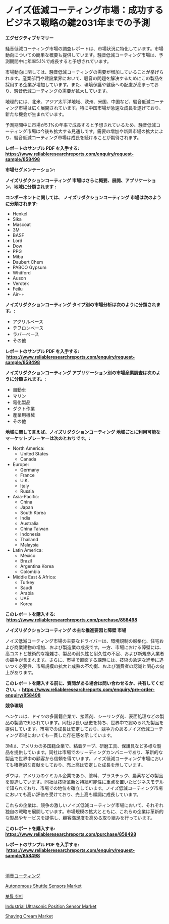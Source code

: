 <p><h1>ノイズ低減コーティング市場：成功するビジネス戦略の鍵2031年までの予測</h1></p><p><strong>エグゼクティブサマリー</strong></p>
<p><p>騒音低減コーティング市場の調査レポートは、市場状況に特化しています。市場動向についての簡単な概要も提供しています。騒音低減コーティング市場は、予測期間中に年率5.1%で成長すると予想されています。</p><p>市場動向に関しては、騒音低減コーティングの需要が増加していることが挙げられます。産業部門や建設業界において、騒音の問題を解決するためにこの製品を採用する企業が増加しています。また、環境保護や健康への配慮が高まっており、騒音低減コーティングの需要が拡大しています。</p><p>地理的には、北米、アジア太平洋地域、欧州、米国、中国など、騒音低減コーティング市場は広く展開されています。特に中国市場が急速な成長を遂げており、新たな機会が生まれています。</p><p>予測期間中に市場が5.1%の年率で成長すると予想されているため、騒音低減コーティング市場は今後も拡大する見通しです。需要の増加や新興市場の拡大により、騒音低減コーティング市場は成長を続けることが期待されます。</p></p>
<p><strong>レポートのサンプル PDF を入手する: <a href="https://www.reliableresearchreports.com/enquiry/request-sample/858498">https://www.reliableresearchreports.com/enquiry/request-sample/858498</a></strong></p>
<p><strong>市場セグメンテーション:</strong></p>
<p><strong> ノイズリダクションコーティング 市場はさらに概要、展開、アプリケーション、地域に分類されます :</strong></p>
<p><strong>コンポーネントに関しては、 ノイズリダクションコーティング 市場は次のように分類されます: &nbsp;</strong></p>
<p><ul><li>Henkel</li><li>Sika</li><li>Mascoat</li><li>3M</li><li>BASF</li><li>Lord</li><li>Dow</li><li>PPG</li><li>Miba</li><li>Daubert Chem</li><li>PABCO Gypsum</li><li>Whitford</li><li>Auson</li><li>Verotek</li><li>Feilu</li><li>Air++</li></ul></p>
<p><strong> ノイズリダクションコーティング タイプ別の市場分析は次のように分類されます。:</strong></p>
<p><ul><li>アクリルベース</li><li>テフロンベース</li><li>ラバーベース</li><li>その他</li></ul></p>
<p><strong>レポートのサンプル PDF を入手する: &nbsp;<a href="https://www.reliableresearchreports.com/enquiry/request-sample/858498">https://www.reliableresearchreports.com/enquiry/request-sample/858498</a></strong></p>
<p><strong> ノイズリダクションコーティング アプリケーション別の市場産業調査は次のように分類されます。:</strong></p>
<p><ul><li>自動車</li><li>マリン</li><li>電化製品</li><li>ダクト作業</li><li>産業用機械</li><li>その他</li></ul></p>
<p><strong>地域に関して言えば、ノイズリダクションコーティング 地域ごとに利用可能なマーケットプレーヤーは次のとおりです。:</strong></p>
<p><ul>
    <li>
        North America:
        <ul>
            <li>United States</li>
            <li>Canada</li>
        </ul>
    </li>
    <li>
        Europe:
        <ul>
            <li>Germany</li>
            <li>France</li>
            <li>U.K.</li>
            <li>Italy</li>
            <li>Russia</li>
        </ul>
    </li>
    <li>
        Asia-Pacific:
        <ul>
            <li>China</li>
            <li>Japan</li>
            <li>South Korea</li>
            <li>India</li>
            <li>Australia</li>
            <li>China Taiwan</li>
            <li>Indonesia</li>
            <li>Thailand</li>
            <li>Malaysia</li>
        </ul>
    </li>
    <li>
        Latin America:
        <ul>
            <li>Mexico</li>
            <li>Brazil</li>
            <li>Argentina Korea</li>
            <li>Colombia</li>
        </ul>
    </li>
    <li>
        Middle East & Africa:
        <ul>
            <li>Turkey</li>
            <li>Saudi</li>
            <li>Arabia</li>
            <li>UAE</li>
            <li>Korea</li>
        </ul>
    </li>
    </ul></p>
<p><strong>このレポートを購入する: &nbsp;<a href="https://www.reliableresearchreports.com/purchase/858498">https://www.reliableresearchreports.com/purchase/858498</a></strong></p>
<p><strong>ノイズリダクションコーティング の主な推進要因と障壁 市場</strong></p>
<p><p>ノイズ低減コーティング市場の主要なドライバーは、環境規制の厳格化、住宅および商業建物の増加、および製造業の成長です。一方、市場における障壁には、高コストと技術的な複雑さ、製品の耐久性と耐久性の不足、および新規参入業者の競争が含まれます。さらに、市場で直面する課題には、技術の急速な進歩に追いつく必要性、市場規模の拡大と成熟の不均衡、および消費者の認識と関心の向上があります。</p></p>
<p><strong>このレポートを購入する前に、質問がある場合は問い合わせるか、共有してください。:&nbsp; <a href="https://www.reliableresearchreports.com/enquiry/pre-order-enquiry/858498">https://www.reliableresearchreports.com/enquiry/pre-order-enquiry/858498</a></strong></p>
<p><strong>競争環境</strong></p>
<p><p>ヘンケルは、ドイツの多国籍企業で、接着剤、シーリング剤、表面処理などの製品の製造で知られています。同社は長い歴史を持ち、世界中で認められた製品を提供しています。市場での成長は安定しており、競争力のあるノイズ低減コーティング市場においても一貫した存在感を示しています。</p><p>3Mは、アメリカの多国籍企業で、粘着テープ、研磨工具、保護具など多様な製品を提供しています。同社は市場でのリーディングカンパニーであり、革新的な製品で世界中の顧客から信頼を得ています。ノイズ低減コーティング市場においても積極的な貢献をしており、売上高は安定した成長を示しています。</p><p>ダウは、アメリカのケミカル企業であり、塗料、プラスチック、農薬などの製品を製造しています。同社は技術革新と持続可能性に重点を置いたビジネスモデルで知られており、市場での地位を確立しています。ノイズ低減コーティング市場においても高い評価を受けており、売上高も順調に成長しています。</p><p>これらの企業は、競争の激しいノイズ低減コーティング市場において、それぞれ独自の戦略を展開しています。市場規模の拡大とともに、これらの企業は革新的な製品やサービスを提供し、顧客満足度を高める取り組みを行っています。</p></p>
<p><strong>このレポートを購入する: &nbsp; <a href="https://www.reliableresearchreports.com/purchase/858498">https://www.reliableresearchreports.com/purchase/858498</a></strong></p>
<p><strong>レポートのサンプル PDF を入手する: &nbsp;<a href="https://www.reliableresearchreports.com/enquiry/request-sample/858498">https://www.reliableresearchreports.com/enquiry/request-sample/858498</a></strong><strong></strong></p>
<p>&nbsp;</p>
<p><p><a href="https://github.com/oqoeusbvpadwjs08/Market-Research-Report-List-1/blob/main/70553104889.md">消音コーティング</a></p><p><a href="https://issuu.com/reportprime-2/docs/autonomous-shuttle-sensors-market-size-2030.pptx">Autonomous Shuttle Sensors Market</a></p><p><a href="https://github.com/sougarounis/Market-Research-Report-List-3/blob/main/19924984405.md">보틀 쉬퍼</a></p><p><a href="https://issuu.com/reportprime-2/docs/industrial-ultrasonic-position-sensor-market-size-">Industrial Ultrasonic Position Sensor Market</a></p><p><a href="https://github.com/lataunyatinikmelvin59ilbd0dv/Market-Research-Report-List-1/blob/main/shaving-cream-market.md">Shaving Cream Market</a></p></p>
